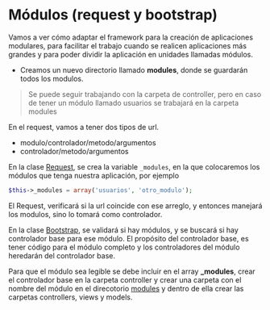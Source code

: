 # Módulos (request y bootstrap)

Vamos a ver cómo adaptar el framework para la creación de aplicaciones modulares, para facilitar el trabajo cuando se realicen aplicaciones más grandes y para poder dividir la aplicación en unidades llamadas módulos.

- Creamos un nuevo directorio llamado **modules**, donde se guardarán todos los modulos.

> Se puede seguir trabajando con la carpeta de controller, pero en caso de tener un módulo llamado usuarios se trabajará en la carpeta modules

En el request, vamos a tener dos tipos de url.
- modulo/controlador/metodo/argumentos
- controlador/metodo/argumentos

En la clase [Request](../application/Request.php), se crea la variable `_modules`, en la que colocaremos los módulos que tenga nuestra aplicación, por ejemplo
```php 
$this->_modules = array('usuarios', 'otro_modulo');
```
El Request, verificará si la url coincide con ese arreglo, y entonces manejará los modulos, sino lo tomará como controlador.

En la clase [Bootstrap](../application/Bootstrap.php), se validará si hay módulos, y se buscará si hay controlador base para ese módulo.
El propósito del controlador base, es tener código para el módulo completo y los controladores del módulo heredarán del controlador base.

Para que el módulo sea legible se debe incluir en el array **\_modules**, crear el controlador base en la carpeta controller y crear una carpeta con el nombre del módulo en el direcotorio [modules](../modules/) y dentro de ella crear las carpetas controllers, views y models. 
